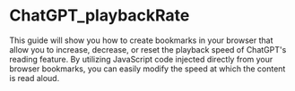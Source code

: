 # ChatGPT_playbackRate
This guide will show you how to create bookmarks in your browser that allow you to increase, decrease, or reset the playback speed of ChatGPT's reading feature. By utilizing JavaScript code injected directly from your browser bookmarks, you can easily modify the speed at which the content is read aloud.
